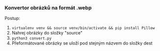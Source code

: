 ### Konvertor obrázků na formát .webp

Postup:
1. ```virtualenv venv && source venv/bin/activate && pip install Pillow```
2. Nahrej obrázky do složky "source"
3. ```python3 convert.py```
4. Přeformátované obrázky se uloží pod stejným názvem do složky dest

